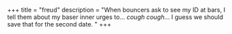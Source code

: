 +++
title = "freud"
description = "When bouncers ask to see my ID at bars, I tell them about my baser inner urges to... *cough cough*... I guess we should save that for the second date. "
+++
